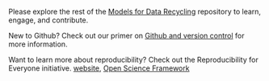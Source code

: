 Please explore the rest of the [Models for Data Recycling](https://github.com/Orthogonal-Research-Lab/Models-for-Data-Recycling/) repository to learn, engage, and contribute.

New to Github? Check out our primer on [Github and version control](--) for more information.

Want to learn more about reproducibility? Check out the Reproducibility for Everyone initiative. [website](https://orthogonal-research-lab.github.io/reproducibility-website/), [Open Science Framework](https://osf.io/4u8s9/)
